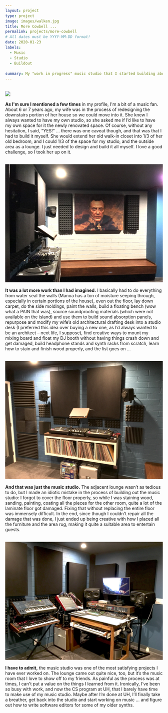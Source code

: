 ```yaml
---
layout: project
type: project
image: images/walken.jpg
title: More Cowbell ...
permalink: projects/more-cowbell
# All dates must be YYYY-MM-DD format!
date: 2020-01-23
labels:
  - Music
  - Studio
  - Buildout

summary: My "work in progress" music studio that I started building about 5 years ago.
---
```

<div class="ui divider"></div>
<br>

<img class="ui fluid rounded image" src="../images/studio-pre.jpg">
<br>

**As I'm sure I mentioned a few times** in my profile, I'm a bit of a music fan. About 6 or 7 years ago, my wife was in the process of redesigning the downstairs portion of her house so we could move into it. She knew I always wanted to have my own studio, so she asked me if I’d like to have my own space for it the newly renovated space. Of course, without any hesitation, I said, “YES!” … there was one caveat though, and that was that I had to build it myself. She would extend her old walk-in closet into 1/3 of her old bedroom, and I could 1/3 of the space for my studio, and the outside area as a lounge. I just needed to design and build it all myself. I love a good challenge, so I took her up on it.

<br>
<img class="ui fluid rounded image" src="../images/walken-wall.jpg">
<br>

**It was a lot more work than I had imagined.** I basically had to do everything from water seal the walls (Manoa has a ton of moisture seeping through, especially in certain portions of the house), even out the floor, lay down carpet, do the side moldings, paint the walls, build a floating bench (wow what a PAIN that was), source soundproofing materials (which were not available on the island) and use them to build sound absorption panels, repurpose and modify my wife’s old architectural drafting desk into a studio desk (I preferred this idea over buying a new one, as I’d always wanted to be an architect – next life, I suppose), find creative ways to mount my mixing board and float my DJ booth without having things crash down and get damaged, build headphone stands and synth racks from scratch, learn how to stain and finish wood properly, and the list goes on … 

<br>
<img class="ui fluid rounded image" src="../images/djbooth.jpg">
<br>

**And that was just the music studio.** The adjacent lounge wasn’t as tedious to do, but I made an idiotic mistake in the process of building out the music studio: I forgot to cover the floor properly, so while I was staining wood, sanding, painting, coating all the pieces for the other room, quite a lot of the laminate floor got damaged. Fixing that without replacing the entire floor was immensely difficult. In the end, since though I couldn't repair all the damage that was done, I just ended up being creative with how I placed all the furniture and the area rug, making it quite a suitable area to entertain guests.

<br>
<img class="ui fluid rounded image" src="../images/mixing-desk.jpg">
<br>

**I have to admit,** the music studio was one of the most satisfying projects I have ever worked on. The lounge came out quite nice, too, but it’s the music room that I love to show off to my friends. As painful as the process was at times, I can't put a value on the things I learned from it. Ironically, I’ve been so busy with work, and now the CS program at UH, that I barely have time to make use of my music studio. Maybe after I’m done at UH, I’ll finally take a breather, get back into the studio and start working on music ... and figure out how to write software editors for some of my older synths.
<br>
<br>

